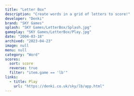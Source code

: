 ```yaml
---
title: "Letter Box"
description: "Create words in a grid of letters to score!"
developer: "Denki"
brand: "SKY Games"
splash: "SKY Games/LetterBox/Splash.jpg"
gameplay: "SKY Games/LetterBox/Play.jpg"
date: "2004-03-18"
archived: "2023-04-23"
image: null
menu: null
category: "Word"
scores:
  sort: score
  reverse: true
  filter: "item.game == 'lb'"
links:
  - title: Play
    url: "https://denki.co.uk/sky/lb/app.html"
---
```

